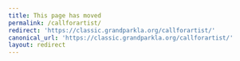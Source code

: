 ```yaml
---
title: This page has moved
permalink: /callforartist/
redirect: 'https://classic.grandparkla.org/callforartist/'
canonical_url: 'https://classic.grandparkla.org/callforartist/'
layout: redirect
---
```

